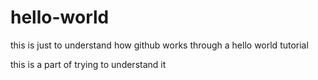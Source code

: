# hello-world
this is just to understand how github works through a hello world tutorial

this is a part of trying to understand it
